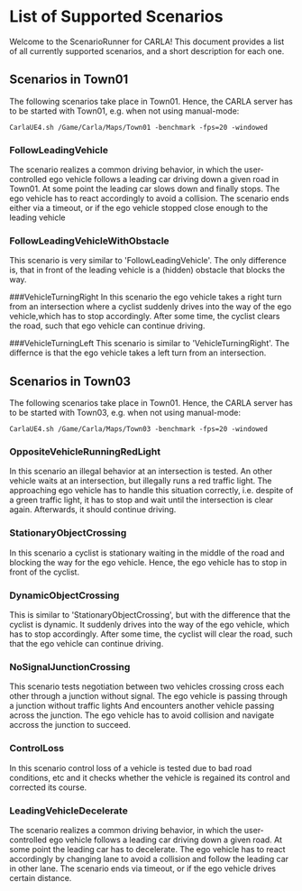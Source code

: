 # List of Supported Scenarios

Welcome to the ScenarioRunner for CARLA! This document provides a list of all
currently supported scenarios, and a short description for each one.

## Scenarios in Town01
The following scenarios take place in Town01. Hence, the CARLA server has to be
started with Town01, e.g. when not using manual-mode:
```
CarlaUE4.sh /Game/Carla/Maps/Town01 -benchmark -fps=20 -windowed
```

### FollowLeadingVehicle
The scenario realizes a common driving behavior, in which the user-controlled
ego vehicle follows a leading car driving down a given road in Town01. At some
point the leading car slows down and finally stops. The ego vehicle has to react
accordingly to avoid a collision. The scenario ends either via a timeout, or if
the ego vehicle stopped close enough to the leading vehicle

### FollowLeadingVehicleWithObstacle
This scenario is very similar to 'FollowLeadingVehicle'. The only difference is,
that in front of the leading vehicle is a (hidden) obstacle that blocks the way.

###VehicleTurningRight
In this scenario the ego vehicle takes a right turn from an intersection where
a cyclist suddenly drives into the way of the ego vehicle,which has to stop
accordingly. After some time, the cyclist clears the road, such that ego vehicle
can continue driving.

###VehicleTurningLeft
This scenario is similar to 'VehicleTurningRight'. The differnce is that the ego
vehicle takes a left turn from an intersection.


## Scenarios in Town03
The following scenarios take place in Town01. Hence, the CARLA server has to be
started with Town03, e.g. when not using manual-mode:
```
CarlaUE4.sh /Game/Carla/Maps/Town03 -benchmark -fps=20 -windowed
```

### OppositeVehicleRunningRedLight
In this scenario an illegal behavior at an intersection is tested. An other
vehicle waits at an intersection, but illegally runs a red traffic light. The
approaching ego vehicle has to handle this situation correctly, i.e. despite of
a green traffic light, it has to stop and wait until the intersection is clear
again. Afterwards, it should continue driving.

### StationaryObjectCrossing
In this scenario a cyclist is stationary waiting in the middle of the road and
blocking the way for the ego vehicle. Hence, the ego vehicle has to stop in
front of the cyclist.

### DynamicObjectCrossing
This is similar to 'StationaryObjectCrossing', but with the difference that the
cyclist is dynamic. It suddenly drives into the way of the ego vehicle, which
has to stop accordingly. After some time, the cyclist will clear the road, such
that the ego vehicle can continue driving.

### NoSignalJunctionCrossing
This scenario tests negotiation between two vehicles crossing cross each other
through a junction without signal.
The ego vehicle is passing through a junction without traffic lights
And encounters another vehicle passing across the junction. The ego vehicle has
to avoid collision and navigate accross the junction to succeed.

### ControlLoss
In this scenario control loss of a vehicle is tested due to bad road conditions, etc
and it checks whether the vehicle is regained its control and corrected its course.

### LeadingVehicleDecelerate
The scenario realizes a common driving behavior, in which the user-controlled ego
vehicle follows a leading car driving down a given road.
At some point the leading car has to decelerate. The ego vehicle has to react
accordingly by changing lane to avoid a collision and follow the leading car in
other lane. The scenario ends via timeout, or if the ego vehicle drives certain
distance.
